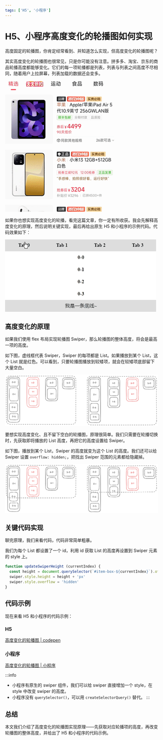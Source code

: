 ```yaml
---
tags: ['H5', '小程序']
---
```


# H5、小程序高度变化的轮播图如何实现

高度固定的轮播图，你肯定经常看到、并知道怎么实现，但高度变化的轮播图呢？

其实高度变化的轮播图也很常见，只是你可能没有注意。拼多多、淘宝、京东的商品轮播高度都能够变化。它们的每一项轮播都是列表，列表与列表之间高度不尽相同，随着用户上拉屏幕，列表加载的数据还会变多。

![](./img/pdd.gif)

如果你也想实现高度变化的轮播，看完这篇文章，你一定有所收获。我会先解释高度变化的原理，然后说明关键实现，最后再给出原生 H5 和小程序的示例代码。代码效果如下：

![](./img/adaptive-height-swiper.gif)

## 高度变化的原理

如果我们使用 flex 布局实现轮播图 Swiper，那么轮播图的整体高度，将会是最高一项的高度。

如下图，虚线框代表 Swiper，Swiper 的每项都是 List。如果播放到某个 List，这个 List 就是红色。可以看到，只要轮播图播放到较矮项，就会在较矮项底部留下大量空白。

![](./img/principle-1.png)

要想实现高度变化、且不留下空白的轮播图，原理很简单。我们只需要在轮播切换时，先获取即将播放的 List 高度，再把它的高度设置给 Swiper。

如下图，播放到某个 List，Swiper 的高度就变为这个 List 的高度。我们还可以给 Swiper 设置 `overflow: hidden;`，把找出 Swiper 范围的元素都给隐藏掉。

![](./img/principle-2.png)

## 关键代码实现

聊完原理，我们来看代码，代码非常简单粗暴。

我们为每个 List 都设置了一个 id，利用 id 获取 List 的高度再设置到 Swiper 元素的 style 上。

```js
function updateSwiperHeight (currentIndex) {
  const height = document.querySelector(`#item-box-${currentIndex}`).offsetHeight
  swiper.style.height = height + 'px'
  swiper.style.overflow = 'hidden'
}
```

## 代码示例

现在来看 H5 和小程序的代码示例：

### H5

[高度变化的轮播图 | codepen](https://codepen.io/lijunlin2022/pen/qBLxNzQ)

### 小程序

[高度变化的轮播图 | 小程序](https://developers.weixin.qq.com/s/ct5irIm37eOg)

:::info
- 小程序有原生的 swiper 组件，我们可以给 swiper 直接增加一个 style，在 style 中改变 swiper 的高度。
- 小程序没有 `querySelector()`，可以用 `createSelectorQuery()` 替代。
:::

## 总结

本文我们介绍了高度变化的轮播图实现原理——先获取对应轮播项的高度，再改变轮播图的整体高度，并给出了 H5 和小程序的代码示例。
